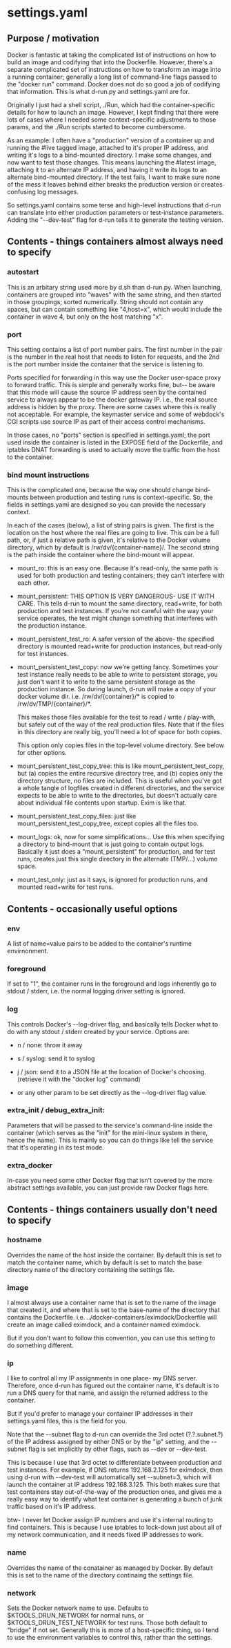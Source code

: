 
# settings.yaml

## Purpose / motivation

Docker is fantastic at taking the complicated list of instructions on how to
build an image and codifying that into the Dockerfile.  However, there's a
separate complicated set of instructions on how to transform an image into a
running container; generally a long list of command-line flags passed to the
"docker run" command.  Docker does not do so good a job of codifying that
information.  This is what d-run.py and settings.yaml are for.

Originally I just had a shell script, ./Run, which had the container-specific
details for how to launch an image.  However, I kept finding that there were
lots of cases where I needed some context-specific adjustments to those
params, and the ./Run scripts started to become cumbersome.

As an example: I often have a "production" version of a container up and
running the #live tagged image, attached to it's proper IP address, and
writing it's logs to a bind-mounted directory.  I make some changes, and now
want to test those changes.  This means launching the #latest image, attaching
it to an alternate IP address, and having it write its logs to an alternate
bind-mounted directory.  If the test fails, I want to make sure none of the
mess it leaves behind either breaks the production version or creates
confusing log messages.

So settings.yaml contains some terse and high-level instructions that d-run
can translate into either production parameters or test-instance parameters.
Adding the "--dev-test" flag for d-run tells it to generate the testing
version.


## Contents - things containers almost always need to specify


### autostart

This is an arbitary string used more by d.sh than d-run.py.  When launching,
containers are grouped into "waves" with the same string, and then started in
those groupings; sorted numerically.  String should not contain any spaces,
but can contain something like "4,host=x", which would include the container
in wave 4, but only on the host matching "x".


### port

This setting contains a list of port number pairs.  The first number in the
pair is the number in the real host that needs to listen for requests, and the
2nd is the port number inside the container that the service is listening to.

Ports specified for forwarding in this way use the Docker user-space proxy to
forward traffic.  This is simple and generally works fine, but-- be aware that
this mode will cause the source IP address seen by the contained service to
always appear to be the docker gateway IP.  i.e., the real source address is
hidden by the proxy.  There are some cases where this is really not
acceptable.  For example, the keymaster service and some of webdock's CGI
scripts use source IP as part of their access control mechanisms.

In those cases, no "ports" section is specified in settings.yaml; the port
used inside the container is listed in the EXPOSE field of the Dockerfile, and
iptables DNAT forwarding is used to actually move the traffic from the host to
the container.


### bind mount instructions

This is the complicated one, because the way one should change bind-mounts
between production and testing runs is context-specific.  So, the fields in
settings.yaml are designed so you can provide the necessary context.

In each of the cases (below), a list of string pairs is given.  The first is
the location on the host where the real files are going to live.  This can be
a full path, or, if just a relative path is given, it's relative to the Docker
volume directory, which by default is /rw/dv/{container-name}/.  The second
string is the path inside the container where the bind-mount will appear.

- mount_ro: this is an easy one.  Because it's read-only, the same path is
  used for both production and testing containers; they can't interfere with
  each other.

- mount_persistent: THIS OPTION IS VERY DANGEROUS- USE IT WITH CARE.  This
  tells d-run to mount the same directory, read+write, for both production and
  test instances.  If you're not careful with the way your service operates,
  the test might change something that interferes with the production
  instance.

- mount_persistent_test_ro: A safer version of the above- the specified
  directory is mounted read+write for production instances, but read-only for
  test instances.

- mount_persistent_test_copy: now we're getting fancy.  Sometimes your test
  instance really needs to be able to write to persistent storage, you just
  don't want it to write to the same persistent storage as the production
  instance.  So during launch, d-run will make a copy of your docker volume
  dir.  i.e. /rw/dv/{container}/* is copied to /rw/dv/TMP/{container}/*.

  This makes those files available for the test to read / write / play-with,
  but safely out of the way of the real production files.  Note that if the files
  in this directory are really big, you'll need a lot of space for both copies.

  This option only copies files in the top-level volume directory.  See below
  for other options.

- mount_persistent_test_copy_tree: this is like mount_persistent_test_copy,
  but (a) copies the entire recursive directory tree, and (b) copies only the
  directory structure, no files are included.  This is useful when you've got
  a whole tangle of logfiles created in different directories, and the service
  expects to be able to write to the directories, but doesn't actually care
  about individual file contents upon startup.  Exim is like that.

- mount_persistent_test_copy_files: just like mount_persistent_test_copy_tree,
  except copies all the files too.

- mount_logs: ok, now for some simplifications...  Use this when specifying a
  directory to bind-mount that is just going to contain output logs.  Basically
  it just does a "mount_persistent" for production, and for test runs, creates
  just this single directory in the alternate (TMP/...) volume space.

- mount_test_only: just as it says, is ignored for production runs, and
  mounted read+write for test runs.


## Contents - occasionally useful options

### env

A list of name=value pairs to be added to the container's runtime envirnonment.


### foreground

If set to "1", the container runs in the foreground and logs inherently go to
stdout / stderr, i.e. the normal logging driver setting is ignored.


### log

This controls Docker's --log-driver flag, and basically tells Docker what to
do with any stdout / stderr created by your service.  Options are:

- n / none:  throw it away

- s / syslog:  send it to syslog

- j / json:  send it to a JSON file at the location of Docker's choosing.
  (retrieve it with the "docker log" command)

- or any other param to be set directly as the --log-driver flag value.


### extra_init / debug_extra_init:

Parameters that will be passed to the service's command-line inside the
container (which serves as the "init" for the mini-linux system in there,
hence the name).  This is mainly so you can do things like tell the service
that it's operating in its test mode.


### extra_docker

In-case you need some other Docker flag that isn't covered by the more
abstract settings available, you can just provide raw Docker flags here.


## Contents - things containers usually don't need to specify


### hostname

Overrides the name of the host inside the container.  By default this is set
to match the container name, which by default is set to match the base
directory name of the directory containing the settings file.


### image

I almost always use a container name that is set to the name of the image that
created it, and where that is set to the base-name of the directory that
contains the Dockerfile.  i.e. ../docker-containers/eximdock/Dockerfile will
create an image called eximdock, and a container named eximdock.

But if you don't want to follow this convention, you can use this setting to
do something different.


### ip

I like to control all my IP assignments in one place- my DNS server.
Therefore, once d-run has figured out the container name, it's default is to
run a DNS query for that name, and assign the returned address to the
container.

But if you'd prefer to manage your container IP addresses in their
settings.yaml files, this is the field for you.

Note that the --subnet flag to d-run can override the 3rd octet (?.?.subnet.?)
of the IP address assigned by either DNS or by the "ip" setting, and the
--subnet flag is set implicitly by other flags, such as --dev or --dev-test.

This is because I use that 3rd octet to differentiate between production and
test instances.  For example, if DNS returns 192.168.2.125 for eximdock, then
using d-run with --dev-test will automatically set --subnet=3, which will
launch the container at IP address 192.168.3.125.  This both makes sure that
test containers stay out-of-the-way of the production ones, and gives me a
really easy way to identify what test container is generating a bunch of junk
traffic based on it's IP address.

btw- I never let Docker assign IP numbers and use it's internal routing to
find containers.  This is because I use iptables to lock-down just about all
of my network communication, and it needs fixed IP addresses to work.


### name

Overrides the name of the conatainer as managed by Docker.  By default this is
set to the name of the directory continaing the settings file.


### network

Sets the Docker network name to use.  Defaults to $KTOOLS_DRUN_NETWORK for
normal runs, or $KTOOLS_DRUN_TEST_NETWORK for test runs.  Those both default
to "bridge" if not set.  Generally this is more of a host-specific thing, so I
tend to use the environment variables to control this, rather than the
settings.